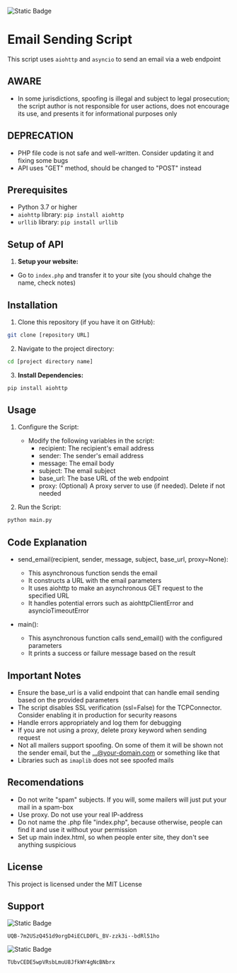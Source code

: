 ![Static Badge](https://img.shields.io/badge/Python-3776AB?style=for-the-badge&logo=Python&logoColor=white)

# Email Sending Script

This script uses `aiohttp` and `asyncio` to send an email via a web endpoint

## AWARE
- In some jurisdictions, spoofing is illegal and subject to legal prosecution; the script author is not responsible for user actions, does not encourage its use, and presents it for informational purposes only

## DEPRECATION
- PHP file code is not safe and well-written. Consider updating it and fixing some bugs
- API uses "GET" method, should be changed to "POST" instead

## Prerequisites

- Python 3.7 or higher
- `aiohttp` library: `pip install aiohttp`
- `urllib` library: `pip install urllib`

## Setup of API

1. **Setup your website:**
- Go to `index.php` and transfer it to your site (you should chahge the name, check notes)

## Installation

1. Clone this repository (if you have it on GitHub):
```bash
git clone [repository URL]
```
2. Navigate to the project directory:
```bash
cd [project directory name]
```
3.  **Install Dependencies:**
```bash
pip install aiohttp
```


## Usage
1. Configure the Script:

   - Modify the following variables in the script:
     - recipient: The recipient's email address
     - sender: The sender's email address
     - message: The email body
     - subject: The email subject
     - base_url: The base URL of the web endpoint
     - proxy: (Optional) A proxy server to use (if needed).  Delete if not needed

2. Run the Script:
```bash
python main.py
```
   
## Code Explanation

- send_email(recipient, sender, message, subject, base_url, proxy=None):
   - This asynchronous function sends the email
   - It constructs a URL with the email parameters
   - It uses aiohttp to make an asynchronous GET request to the specified URL
   - It handles potential errors such as aiohttpClientError and asyncioTimeoutError

- main():
   - This asynchronous function calls send_email() with the configured parameters
   - It prints a success or failure message based on the result

## Important Notes

- Ensure the base_url is a valid endpoint that can handle email sending based on the provided parameters
- The script disables SSL verification (ssl=False) for the TCPConnector. Consider enabling it in production for security reasons
- Handle errors appropriately and log them for debugging
- If you are not using a proxy, delete proxy keyword when sending request
- Not all mailers support spoofing. On some of them it will be shown not the sender email, but the ...@your-domain.com or something like that
- Libraries such as `imaplib` does not see spoofed mails

## Recomendations

- Do not write "spam" subjects. If you will, some mailers will just put your mail in a spam-box
- Use proxy. Do not use your real IP-address
- Do not name the .php file "index.php", because otherwise, people can find it and use it without your permission
- Set up main index.html, so when people enter site, they don't see anything suspicious

## License

This project is licensed under the MIT License


## Support

![Static Badge](https://img.shields.io/badge/TON-0098EA?style=for-the-badge&logo=TON&logoColor=white)

`UQB-7m2USzQ451d9orgD4iECLD0FL_BV-zzk3i--bdRl51ho`


![Static Badge](https://img.shields.io/badge/TRC20-50AF95?style=for-the-badge&logo=tether&logoColor=white)

`TUbvCEDE5wpVRsbLmuU8JfkWY4gNcBNbrx`
